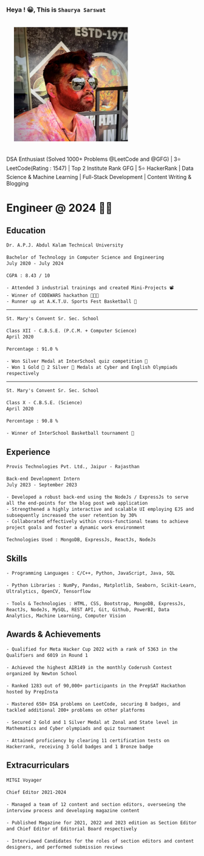 ### Heya ! 😀, This is **`Shaurya Sarswat`**

<img src="image.png" alt="Your Image" style="padding: 20px; width: 300px; height: 300px;">

DSA Enthusiast (Solved 1000+ Problems @LeetCode and @GFG) | 3⭐️ LeetCode(Rating : 1547) | Top 2 Institute Rank GFG | 5⭐️ HackerRank | Data Science & Machine Learning | Full-Stack Development | Content Writing & Blogging

# Engineer @ 2024 👷🏻


## <b> Education </b>

    Dr. A.P.J. Abdul Kalam Technical University

    Bachelor of Technology in Computer Science and Engineering
    July 2020 - July 2024

    CGPA : 8.43 / 10

    - Attended 3 industrial trainings and created Mini-Projects 📽️
    - Winner of CODEWARS hackathon 👨🏻‍💻
    - Runner up at A.K.T.U. Sports Fest Basketball 🏀

<hr>

    St. Mary's Convent Sr. Sec. School

    Class XII - C.B.S.E. (P.C.M. + Computer Science)
    April 2020

    Percentage : 91.0 %

    - Won Silver Medal at InterSchool quiz competition 🧐
    - Won 1 Gold 🥇 2 Silver 🥈 Medals at Cyber and English Olympiads respectively

<hr>

    St. Mary's Convent Sr. Sec. School

    Class X - C.B.S.E. (Science)
    April 2020

    Percentage : 90.8 %

    - Winner of InterSchool Basketball tournament 🏀

## <b> Experience </b>

    Provis Technologies Pvt. Ltd., Jaipur - Rajasthan
    
    Back-end Development Intern
    July 2023 - September 2023

    - Developed a robust back-end using the NodeJs / ExpressJs to serve all the end-points for the blog post web application
    - Strengthened a highly interactive and scalable UI employing EJS and subsequently increased the user retention by 30%
    - Collaborated effectively within cross-functional teams to achieve project goals and foster a dynamic work environment
    
    Technologies Used : MongoDB, ExpressJs, ReactJs, NodeJs

## <b> Skills </b>

    - Programming Languages : C/C++, Python, JavaScript, Java, SQL

    - Python Libraries : NumPy, Pandas, Matplotlib, Seaborn, Scikit-Learn, Ultralytics, OpenCV, Tensorflow

    - Tools & Technologies : HTML, CSS, Bootstrap, MongoDB, ExpressJs, ReactJs, NodeJs, MySQL, REST API, Git, Github, PowerBI, Data Analytics, Machine Learning, Computer Vision

## <b> Awards & Achievements </b>

    - Qualified for Meta Hacker Cup 2022 with a rank of 5363 in the Qualifiers and 6019 in Round 1

    - Achieved the highest AIR149 in the monthly Coderush Contest organized by Newton School

    - Ranked 1283 out of 90,000+ participants in the PrepSAT Hackathon hosted by PrepInsta

    - Mastered 650+ DSA problems on LeetCode, securing 8 badges, and tackled additional 200+ problems on other platforms

    - Secured 2 Gold and 1 Silver Medal at Zonal and State level in Mathematics and Cyber olympiads and quiz tournament

    - Attained proficiency by clearing 11 certification tests on Hackerrank, receiving 3 Gold badges and 1 Bronze badge

## <b> Extracurriculars </b>

    MITGI Voyager

    Chief Editor 2021-2024

    - Managed a team of 12 content and section editors, overseeing the interview process and developing magazine content

    - Published Magazine for 2021, 2022 and 2023 edition as Section Editor and Chief Editor of Editorial Board respectively

    - Interviewed Candidates for the roles of section editors and content designers, and performed submission reviews

